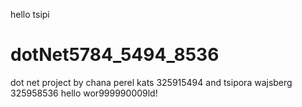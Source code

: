 
hello tsipi
# dotNet5784_5494_8536
dot net project by chana perel kats 325915494 and tsipora wajsberg 325958536
hello wor999990009ld!